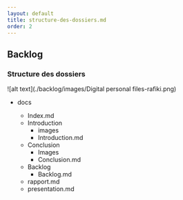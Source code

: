 ```yaml
---
layout: default
title: structure-des-dossiers.md
order: 2
---
```

## Backlog
<!-- new slide -->


### Structure des dossiers

![alt text](./backlog/images/Digital personal files-rafiki.png)
<!-- note -->

- docs
  - Index.md
  - Introduction
    - images
    - Introduction.md
  - Conclusion
    - Images
    - Conclusion.md
  - Backlog
    - Backlog.md
  -  rapport.md
  -  presentation.md

  <!-- new slide -->
